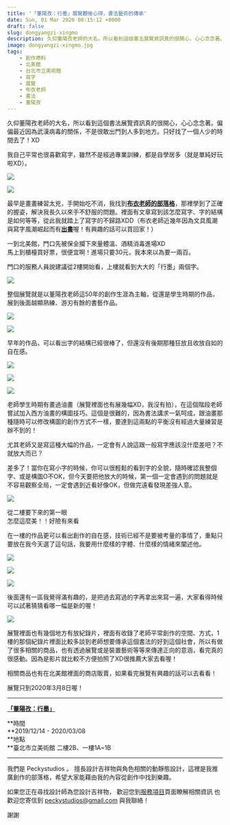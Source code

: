 ```yaml
---
title: '「董陽孜：行墨」展覽觀後心得，書法藝術的傳承'
date: Sun, 01 Mar 2020 08:15:12 +0000
draft: false
slug: dongyangzi-xingmo
description: 久仰董陽孜老師的大名，所以看到這個書法展覽資訊真的很開心，心心念念著。偏偏最近因為武漢病毒的關係，不是很敢出門到人多到地方。只好找了一個人少的時間去了！XD
image: dongyangzi-xingmo.jpg
tags: 
    - 創作燃料
    - 北美館
    - 台北市立美術館
    - 寫字
    - 展覽
    - 布衣老師
    - 書法
    - 董陽孜
---
```


久仰董陽孜老師的大名，所以看到這個書法展覽資訊真的很開心，心心念念著。偏偏最近因為武漢病毒的關係，不是很敢出門到人多到地方。只好找了一個人少的時間去了！XD

我自己平常也很喜歡寫字，雖然不是經過專業訓練，都是自學居多（就是單純好玩啦XD）。  

   ![](IMG_4542.jpg)
    
   ![](IMG_4543.jpg)
    

最早是畫畫練習太兇，手開始吃不消，我找到[**布衣老師的部落格**](https://blog.xuite.net/nonepp/twblog)，那裡學到了正確的握姿，解決我長久以來手不舒服的問題。裡面有文章寫到該怎麼寫字、字的結構是如何等等，從此我就踏上了寫字的不歸路XDD（布衣老師近幾年因為文具風潮與寫字風潮崛起而有[**出書**](https://peckyhsieh.com/buyilaoshi)喔！有興趣的話可以買回家！）

一到北美館，門口先被保全攔下來量體溫、酒精消毒進場XD  
馬上到櫃檯買好票，很便宜啊！進場只要30元，我本來以為要一兩百。

門口的服務人員說建議從2樓開始看，上樓就看到大大的「行墨」兩個字。  

![](IMG_4494-1024x768.jpg)

整個展覽就是以董陽孜老師這50年的創作生涯為主軸，從還是學生時期的作品，展到後面越顯熟練、游刃有餘的書藝作品。

![](IMG_4471-768x1024.jpg)
    
![](IMG_4472-1024x768.jpg)
    

早年的作品，可以看出字的結構已經很棒了，但還沒有後期那種狂放且收放自如的自在感。

 ![](IMG_4476-1024x768.jpg)
    
 ![](IMG_4477-1024x768.jpg)
    
![](IMG_4480-768x1024.jpg)
    

老師學生時期有畫過油畫（展覽裡面也有展幾幅XD，我沒有拍），在這個階段老師嘗試加入西方油畫的構圖技巧。這個是很難的，因為書法講求一氣呵成，跟油畫那種隨時可以修改構圖的創作方式不一樣，要達到這兩點的平衡沒有經過大量練習是辦不到的！

尤其老師又是寫這種大幅的作品，一定會有人說這跟一般寫字應該沒什麼差吧？不就放大而已？

差多了！當你在寫小字的時候，你可以很輕鬆的看到字的全貌，隨時確認我整個字、或是構圖O不OK，但今天要把他放大的時候，第一個一定會遇到的問題就是不容易觀察全局，一定會遇到近看好像OK，但做完遠看發現差強人意。

![](IMG_4482-1024x768.jpg)

從二樓要下來的第一眼  
怎麼這麼美！！好險有來看

在一樓的作品更可以看出創作的自在感，技術已經不是要被考量的事情了，重點只要放在我今天選了這句話，我要用什麼樣的字體、什麼樣的情緒來闡述他。

  ![](IMG_4485-1024x768.jpg)
    
   ![](IMG_4487-1024x768.jpg)
    
  ![](IMG_4488-1024x768.jpg)
    

後面還有一區我覺得滿有趣的，是把過去寫過的字再拿出來寫一遍，大家看得時候可以試著猜猜看哪一幅是新的喔！  

![](IMG_4491-1024x768.jpg)

展覽裡面也有幾個地方有放紀錄片，裡面有收錄了老師平常創作的空間、方式，1樓的那個紀錄片裡面比較多談到老師想要傳承這個書法的好到這個社會，所以有做了很多相關的商品，也有透過展覽或是裝置藝術等等來傳達正向的意涵，看完真的很感動。因為是影片就比較不方便拍照了XD很推薦大家去看喔！

相關商品也有在北美館裡面的商店販賣，如果看完展覽有興趣的話可以去看看！

展覽只到2020年3月8日喔！

* * *

**[「董陽孜：行墨」](https://www.tfam.museum/Exhibition/Exhibition_page.aspx?id=663&ddlLang=zh-tw)**

**時間  
**2019/12/14 - 2020/03/08  
**地點  
**臺北市立美術館 二樓2B、一樓1A~1B



---

我們是 Peckystudios 。
擅長設計吉祥物與角色相關的動靜態設計，這裡是我推廣創作的部落格，希望大家能藉由我的內容從創作中找到樂趣。

如果您正在尋找設計師為您設計吉祥物，
歡迎您到[服務項目](https://peckyhsieh.wixsite.com/peckystudiosservice)頁面瞭解相關資訊
也歡迎您寄信到 peckystudios@gmail.com 與我聯絡！

謝謝